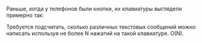 Раньше, когда у телефонов были кнопки, их клавиатуры выглядели примерно так:

Требуется подсчитать, сколько различных текстовых сообщений можно написать используя не более N нажатий на такой клавиатуре. O(N).

